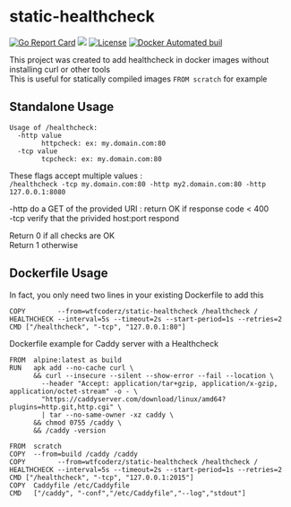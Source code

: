 # static-healthcheck
[![Go Report Card](https://goreportcard.com/badge/wtfcoderz/static-healthcheck)](http://goreportcard.com/report/wtfcoderz/static-healthcheck)
[![](https://images.microbadger.com/badges/image/wtfcoderz/static-healthcheck.svg)](https://microbadger.com/images/wtfcoderz/static-healthcheck)
[![License](https://img.shields.io/badge/license-MIT-blue.svg)](https://github.com/wtfcoderz/static-healthcheck/blob/master/LICENSE)
[![Docker Automated buil](https://img.shields.io/badge/docker--hub-automatic--build-blue.svg)](https://hub.docker.com/r/wtfcoderz/static-healthcheck/)

This project was created to add healthcheck in docker images without installing curl or other tools  
This is useful for statically compiled images `FROM scratch` for example  

## Standalone Usage

```
Usage of /healthcheck:
  -http value
        httpcheck: ex: my.domain.com:80
  -tcp value
        tcpcheck: ex: my.domain.com:80
```

These flags accept multiple values :  
`/healthcheck -tcp my.domain.com:80 -http my2.domain.com:80 -http 127.0.0.1:8080`

-http do a GET of the provided URI : return OK if response code < 400  
-tcp verify that the privided host:port respond  

Return 0 if all checks are OK  
Return 1 otherwise  

## Dockerfile Usage

In fact, you only need two lines in your existing Dockerfile to add this  
```
COPY        --from=wtfcoderz/static-healthcheck /healthcheck /
HEALTHCHECK --interval=5s --timeout=2s --start-period=1s --retries=2 CMD ["/healthcheck", "-tcp", "127.0.0.1:80"]
```

Dockerfile example for Caddy server with a Healthcheck  
```
FROM  alpine:latest as build
RUN   apk add --no-cache curl \
      && curl --insecure --silent --show-error --fail --location \
        --header "Accept: application/tar+gzip, application/x-gzip, application/octet-stream" -o - \
        "https://caddyserver.com/download/linux/amd64?plugins=http.git,http.cgi" \
        | tar --no-same-owner -xz caddy \
      && chmod 0755 /caddy \
      && /caddy -version

FROM  scratch
COPY  --from=build /caddy /caddy
COPY        --from=wtfcoderz/static-healthcheck /healthcheck /
HEALTHCHECK --interval=5s --timeout=2s --start-period=1s --retries=2 CMD ["/healthcheck", "-tcp", "127.0.0.1:2015"]
COPY  Caddyfile /etc/Caddyfile
CMD   ["/caddy", "-conf","/etc/Caddyfile","--log","stdout"]
```


